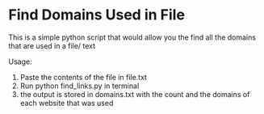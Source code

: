 # Find Domains Used in File
This is a simple python script that would allow you the find all the domains that are used in a file/ text 

Usage:
1. Paste the contents of the file in file.txt 
2. Run python find_links.py in terminal 
3. the output is stored in domains.txt with the count and the domains of each website that was used
